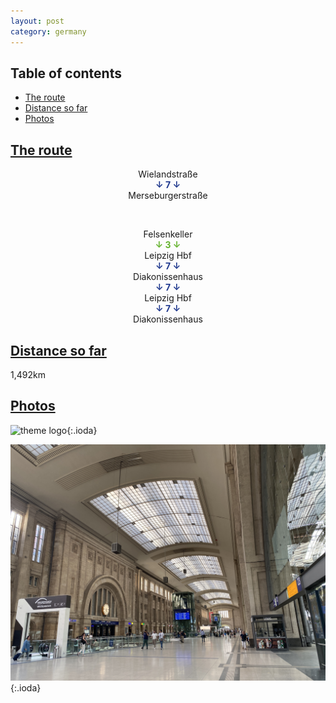 ```yaml
---
layout: post
category: germany
---
```



## Table of contents
- [The route](#the-route)
- [Distance so far](#distance-so-far)
- [Photos](#photos)


## [The route](#the-route)

<center> Wielandstraße </center>

<center> <span style="color:#213a8f "> <b> ↓ 7 ↓ </b> </span> </center>

<center> Merseburgerstraße </center>

<span> <br> </span>

<center> Felsenkeller </center>

<center> <span style="color:#65b32e "> <b> ↓ 3 ↓ </b> </span> </center>

<center> Leipzig Hbf </center>

<center> <span style="color:#213a8f "> <b> ↓ 7 ↓ </b> </span> </center>

<center> Diakonissenhaus </center>

<center> <span style="color:#213a8f "> <b> ↓ 7 ↓ </b> </span> </center>

<center> Leipzig Hbf </center>

<center> <span style="color:#213a8f "> <b> ↓ 7 ↓ </b> </span> </center>

<center> Diakonissenhaus </center>

## [Distance so far](#distance-so-far)

1,492km

## [Photos](#photos)

![theme logo](pictures/leipzig_hbf_1.JPG){:.ioda}

![theme logo](pictures/leipzig_hbf_2.JPG){:.ioda}









